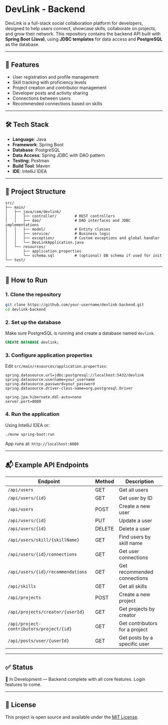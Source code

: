 # DevLink - Backend

DevLink is a full-stack social collaboration platform for developers, designed to help users connect, showcase skills, collaborate on projects, and grow their network. This repository contains the backend API built with **Spring Boot (Java)**, using **JDBC templates** for data access and **PostgreSQL** as the database.

---

## 🚀 Features

- User registration and profile management
- Skill tracking with proficiency levels
- Project creation and contributor management
- Developer posts and activity sharing
- Connections between users
- Recommended connections based on skills

---

## 🛠️ Tech Stack

- **Language**: Java
- **Framework**: Spring Boot
- **Database**: PostgreSQL
- **Data Access**: Spring JDBC with DAO pattern
- **Testing**: Postman
- **Build Tool**: Maven
- **IDE**: IntelliJ IDEA

---

## 📁 Project Structure

```
src/
├── main/
│   ├── java/com/devlink/
│   │   ├── controller/        # REST controllers
│   │   ├── dao/               # DAO interfaces and JDBC implementations
│   │   ├── model/             # Entity classes
│   │   ├── service/           # Business logic
│   │   ├── exception/         # Custom exceptions and global handler
│   │   └── DevLinkApplication.java
│   └── resources/
│       ├── application.properties
│       └── schema.sql         # (optional) DB schema if used for init
└── test/
```

---

## 🧪 How to Run

### 1. Clone the repository

```bash
git clone https://github.com/your-username/devlink-backend.git
cd devlink-backend
```

### 2. Set up the database

Make sure PostgreSQL is running and create a database named `devlink`.

```sql
CREATE DATABASE devlink;
```

### 3. Configure application properties

Edit `src/main/resources/application.properties`:

```properties
spring.datasource.url=jdbc:postgresql://localhost:5432/devlink
spring.datasource.username=your_username
spring.datasource.password=your_password
spring.datasource.driver-class-name=org.postgresql.Driver

spring.jpa.hibernate.ddl-auto=none
server.port=8080
```

### 4. Run the application

Using IntelliJ IDEA or:

```bash
./mvnw spring-boot:run
```

App runs at: `http://localhost:8080`

---

## 📬 Example API Endpoints

| Endpoint                                  | Method | Description                          |
|-------------------------------------------|--------|--------------------------------------|
| `/api/users`                              | GET    | Get all users                        |
| `/api/users/{id}`                         | GET    | Get user by ID                       |
| `/api/users`                              | POST   | Create a new user                    |
| `/api/users/{id}`                         | PUT    | Update a user                        |
| `/api/users/{id}`                         | DELETE | Delete a user                        |
| `/api/users/skill/{skillName}`            | GET    | Find users by skill name             |
| `/api/users/{id}/connections`             | GET    | Get user connections                 |
| `/api/users/{id}/recommendations`         | GET    | Get recommended connections          |
| `/api/skills`                             | GET    | Get all skills                       |
| `/api/projects`                           | POST   | Create a new project                 |
| `/api/projects/creator/{userId}`          | GET    | Get projects by creator              |
| `/api/project-contributors/project/{id}`  | GET    | Get contributors for a project       |
| `/api/posts/user/{userId}`                | GET    | Get posts by a specific user         |

---

## ✅ Status

🔧 In Development — Backend complete with all core features. Login features to come.  

---

## 📄 License

This project is open source and available under the [MIT License](LICENSE).
